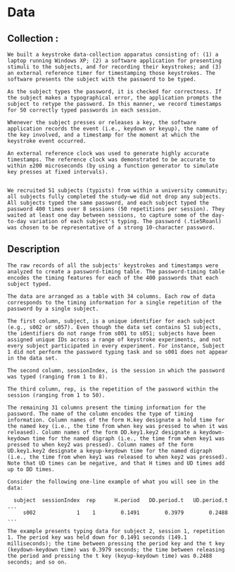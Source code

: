 
# Data

## Collection :

    We built a keystroke data-collection apparatus consisting of: (1) a laptop running Windows XP; (2) a software application for presenting stimuli to the subjects, and for recording their keystrokes; and (3) an external reference timer for timestamping those keystrokes. The software presents the subject with the password to be typed.

    As the subject types the password, it is checked for correctness. If the subject makes a typographical error, the application prompts the subject to retype the password. In this manner, we record timestamps for 50 correctly typed passwords in each session.

    Whenever the subject presses or releases a key, the software application records the event (i.e., keydown or keyup), the name of the key involved, and a timestamp for the moment at which the keystroke event occurred.

    An external reference clock was used to generate highly accurate timestamps. The reference clock was demonstrated to be accurate to within ±200 microseconds (by using a function generator to simulate key presses at fixed intervals).


    We recruited 51 subjects (typists) from within a university community; all subjects fully completed the study—we did not drop any subjects. All subjects typed the same password, and each subject typed the password 400 times over 8 sessions (50 repetitions per session). They waited at least one day between sessions, to capture some of the day-to-day variation of each subject's typing. The password (.tie5Roanl) was chosen to be representative of a strong 10-character password.


## Description
    The raw records of all the subjects' keystrokes and timestamps were analyzed to create a password-timing table. The password-timing table encodes the timing features for each of the 400 passwords that each subject typed.

    The data are arranged as a table with 34 columns. Each row of data corresponds to the timing information for a single repetition of the password by a single subject.

    The first column, subject, is a unique identifier for each subject (e.g., s002 or s057). Even though the data set contains 51 subjects, the identifiers do not range from s001 to s051; subjects have been assigned unique IDs across a range of keystroke experiments, and not every subject participated in every experiment. For instance, Subject 1 did not perform the password typing task and so s001 does not appear in the data set.

    The second column, sessionIndex, is the session in which the password was typed (ranging from 1 to 8).

    The third column, rep, is the repetition of the password within the session (ranging from 1 to 50).

    The remaining 31 columns present the timing information for the password. The name of the column encodes the type of timing information. Column names of the form H.key designate a hold time for the named key (i.e., the time from when key was pressed to when it was released). Column names of the form DD.key1.key2 designate a keydown-keydown time for the named digraph (i.e., the time from when key1 was pressed to when key2 was pressed). Column names of the form UD.key1.key2 designate a keyup-keydown time for the named digraph (i.e., the time from when key1 was released to when key2 was pressed). Note that UD times can be negative, and that H times and UD times add up to DD times.

    Consider the following one-line example of what you will see in the data:

      subject  sessionIndex  rep      H.period   DD.period.t   UD.period.t     ...
         s002             1    1        0.1491        0.3979        0.2488     ...

    The example presents typing data for subject 2, session 1, repetition 1. The period key was held down for 0.1491 seconds (149.1 milliseconds); the time between pressing the period key and the t key (keydown-keydown time) was 0.3979 seconds; the time between releasing the period and pressing the t key (keyup-keydown time) was 0.2488 seconds; and so on.
